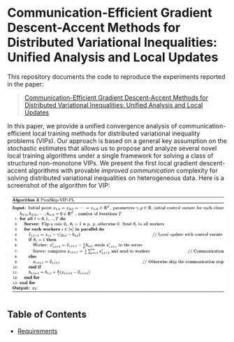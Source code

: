 # Communication-Efficient Gradient Descent-Accent Methods for Distributed Variational Inequalities: Unified Analysis and Local Updates

This repository documents the code to reproduce the experiments reported in the paper:

> [Communication-Efficient Gradient Descent-Accent Methods for Distributed Variational Inequalities: Unified Analysis and Local Updates](https://arxiv.org/pdf/2306.05100.pdf)

In this paper, we provide a unified convergence analysis of communication-efficient local training methods for distributed variational inequality problems (VIPs). Our approach is based on a general key assumption on the stochastic estimates that allows us to propose and analyze several novel local training algorithms under a single framework for solving a class of structured non-monotone VIPs. We present the first local gradient descent-accent algorithms with provable _improved communication_ complexity for solving distributed variational inequalities on heterogeneous data. Here is a screenshot of the algorithm for VIP:

![ProxSkipVIPFLalgo](image/ProxSkipVIPFLalgo.png)

## Table of Contents

<!--ts-->
   * [Requirements](#requirements)
   
<!--te-->
